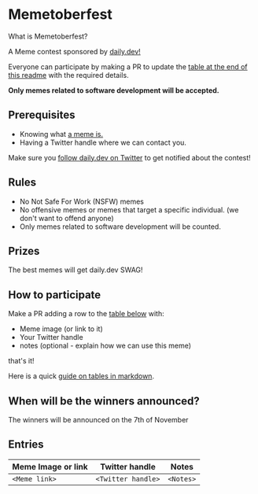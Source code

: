 # Memetoberfest

What is Memetoberfest?

A Meme contest sponsored by [daily.dev!](https://daily.dev)

Everyone can participate by making a PR to update the [table at the end of this readme](#entries) with the required details.

**Only memes related to software development will be accepted.**

## Prerequisites
- Knowing what [a meme is.](https://en.wikipedia.org/wiki/Internet_meme)
- Having a Twitter handle where we can contact you. 

Make sure you [follow daily.dev on Twitter](https://twitter.com/intent/follow?screen_name=dailydotdev) to get notified about the contest!

## Rules

- No Not Safe For Work (NSFW) memes
- No offensive memes or memes that target a specific individual. (we don't want to offend anyone)
- Only memes related to software development will be counted.

## Prizes

The best memes will get daily.dev SWAG!

## How to participate

Make a PR adding a row to the [table below](#entries) with:
- Meme image (or link to it)
- Your Twitter handle
- notes (optional - explain how we can use this meme)

that's it! 

Here is a quick [guide on tables in markdown](https://www.markdownguide.org/extended-syntax/#tables).

## When will be the winners announced?

The winners will be announced on the 7th of November


## Entries

Meme Image or link  | Twitter handle | Notes |
| --- | --- | --- |
| `<Meme link>` | `<Twitter handle>` | `<Notes>` |

